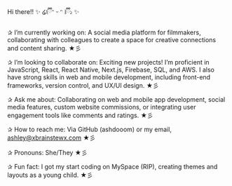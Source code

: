 Hi there!! ✨ ໒꒰ྀིᵔ ᵕ ᵔ ꒱ྀི১ ✨

✰ I’m currently working on: A social media platform for filmmakers, collaborating with colleagues to create a space for creative connections and content sharing. ★彡

✰ I’m looking to collaborate on: Exciting new projects! I’m proficient in JavaScript, React, React Native, Next.js, Firebase, SQL, and AWS. I also have strong skills in web and mobile development, including front-end frameworks, version control, and UX/UI design. ★彡

✰ Ask me about: Collaborating on web and mobile app development, social media features, custom website commissions, or integrating user engagement tools like comments and ratings. ★彡

✰ How to reach me: Via GitHub (ashdooom) or my email, ashley@xbrainstewx.com ★彡

✰ Pronouns: She/They ★彡

✰ Fun fact: I got my start coding on MySpace (RIP), creating themes and layouts as a young child. ★彡
